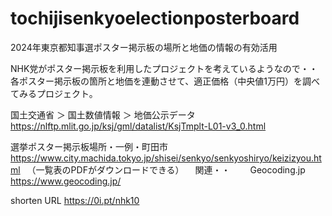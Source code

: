 # tochijisenkyoelectionposterboard
2024年東京都知事選ポスター掲示板の場所と地価の情報の有効活用

NHK党がポスター掲示板を利用したプロジェクトを考えているようなので・・各ポスター掲示板の箇所と地価を連動させて、適正価格（中央値1万円）を調べてみるプロジェクト。

国土交通省 ＞ 国土数値情報 ＞ 地価公示データ
https://nlftp.mlit.go.jp/ksj/gml/datalist/KsjTmplt-L01-v3_0.html

選挙ポスター掲示板場所・一例・町田市
https://www.city.machida.tokyo.jp/shisei/senkyo/senkyoshiryo/keizizyou.html
　（一覧表のPDFがダウンロードできる）
 　関連・・
　　Geocoding.jp
　　https://www.geocoding.jp/



shorten URL https://0i.pt/nhk10
